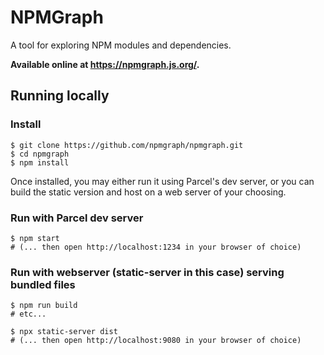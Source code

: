 # NPMGraph

A tool for exploring NPM modules and dependencies.

**Available online at https://npmgraph.js.org/.**

## Running locally

### Install

```shell
$ git clone https://github.com/npmgraph/npmgraph.git
$ cd npmgraph
$ npm install
```

Once installed, you may either run it using Parcel's dev server, or you can
build the static version and host on a web server of your choosing.

### Run with Parcel dev server

```
$ npm start
# (... then open http://localhost:1234 in your browser of choice)
```

### Run with webserver (static-server in this case) serving bundled files

```
$ npm run build
# etc...

$ npx static-server dist
# (... then open http://localhost:9080 in your browser of choice)
```

